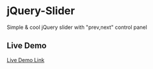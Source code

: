 # jQuery-Slider
Simple &amp; cool jQuery slider with "prev,next" control panel

## Live Demo
[Live Demo Link](https://codepen.io/vitali-vitali/full/YzKaNjX)
